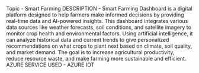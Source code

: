 Topic - Smart Farming 
DESCRIPTION - Smart Farming Dashboard is a digital platform designed to help farmers make informed decisions by providing real-time data and AI-powered insights. This dashboard integrates various data sources like weather forecasts, soil conditions, and satellite imagery to monitor crop health and environmental factors. Using artificial intelligence, it can analyze historical data and current trends to give personalized recommendations on what crops to plant next based on climate, soil quality, and market demand. The goal is to increase agricultural productivity, reduce resource waste, and make farming more sustainable and efficient.
 AZURE SERVICE USED - AZURE IOT 

